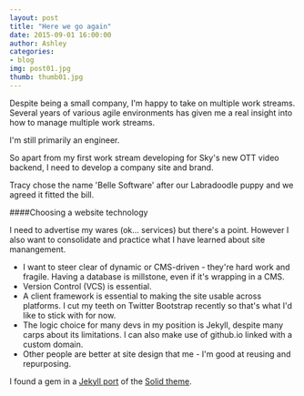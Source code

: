 ```yaml
---
layout: post
title: "Here we go again"
date: 2015-09-01 16:00:00
author: Ashley
categories:
- blog
img: post01.jpg
thumb: thumb01.jpg
---
```


Despite being a small company, I'm happy to take on multiple work streams.  Several years of various agile environments has given me a real insight into how to manage multiple work streams.

I'm still primarily an engineer.

So apart from my first work stream developing for Sky's new OTT video backend, I need to develop a company site and brand.

Tracy chose the name 'Belle Software' after our Labradoodle puppy and we agreed it fitted the bill.

####Choosing a website technology

I need to advertise my wares (ok... services) but there's a point.  However I also want to consolidate and practice what I have learned about site manangement.

* I want to steer clear of dynamic or CMS-driven - they're hard work and fragile. Having a database is millstone, even if it's wrapping in a CMS.
* Version Control (VCS) is essential.
* A client framework is essential to making the site usable across platforms. I cut my teeth on Twitter Bootstrap recently so that's what I'd like to stick with for now.
* The logic choice for many devs in my position is Jekyll, despite many carps about its limitations.  I can also make use of github.io linked with a custom domain.
* Other people are better at site design that me - I'm good at reusing and repurposing.

I found a gem in a [Jekyll port](http://jekyllthemes.org/themes/solid/) of the [Solid theme](http://blacktie.co/2014/05/solid-multipurpose-theme/).

